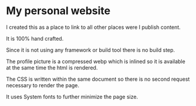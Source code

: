 # My personal website

I created this as a place to link to all other places were I publish content.

It is 100% hand crafted.

Since it is not using any framework or build tool there is no build step.

The profile picture is a compressed webp which is inlined so it is available at the same time the html is rendered.

The CSS is written within the same document so there is no second request necessary to render the page.

It uses System fonts to further minimize the page size.